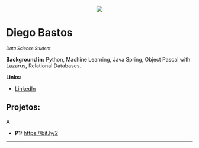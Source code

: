 <p align="center">
  <img src="banner.png" >
</p>

# Diego Bastos
<sub>*Data Science Student*</sub>

**Background in:** Python, Machine Learning, Java Spring, Object Pascal with Lazarus, Relational Databases.

**Links:**
* [LinkedIn](https://www.linkedin.com/in/diego-bastos-33689395)


## Projetos:
A

* **P1:** https://bit.ly/2

---




